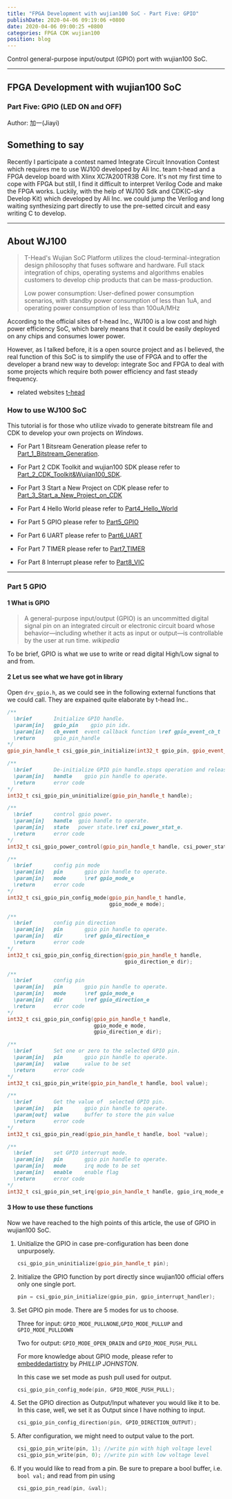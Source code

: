 ```yaml
---
title: "FPGA Development with wujian100 SoC - Part Five: GPIO"
publishDate: 2020-04-06 09:19:06 +0800
date: 2020-04-06 09:00:25 +0800
categories: FPGA CDK wujian100
position: blog
---
```


Control general-purpose input/output (GPIO) port with wujian100 SoC.

---

<div id="toc"></div>

## FPGA Development with wujian100 SoC

### Part Five: GPIO (LED ON and OFF)

Author: 加一(Jiayi)

## Something to say

Recently I participate a contest named Integrate Circuit Innovation Contest which requires me to use WJ100 developed by Ali Inc. team t-head and a FPGA develop board with Xlinx XC7A200TR3B Core. It's not my first time to cope with FPGA but still, I find it difficult to interpret Verilog Code and make the FPGA works. Luckily, with the help of WJ100 Sdk and CDK(C-sky Develop Kit) which developed by Ali Inc. we could jump the Verilog and long waiting synthesizing part directly to use the pre-setted circuit and easy writing C to develop.

---

## About WJ100

>T-Head's Wujian SoC Platform utilizes the cloud-terminal-integration design philosophy that fuses software and hardware. Full stack integration of chips, operating systems and algorithms enables customers to develop chip products that can be mass-production.
>
>Low power consumption: User-defined power consumption scenarios, with standby power consumption of less than 1uA, and operating power consumption of less than 100uA/MHz

According to the official sites of t-head Inc., WJ100 is a low cost and high power efficiency SoC, which barely means that it could be easily deployed on any chips and consumes lower power.

However, as I talked before, it is a open source project and as I believed, the real function of this SoC is to simplify the use of FPGA and to offer the developer a brand new way to develop: integrate Soc and FPGA to deal with some projects which require both power efficiency and fast steady frequency.

* related websites
[t-head](https://www.t-head.cn/)

### How to use WJ100 SoC

This tutorial is for those who utilize vivado to generate bitstream file and CDK to develop your own projects on *Windows*.

* For Part 1 Bitsream Generation please refer to [Part_1_Bitstream_Generation](https://shieldjy.github.io/post/FPGA-Development-with-WJ100-SoC-P1.html).

* For Part 2 CDK Toolkit and wujian100 SDK please refer to [Part_2_CDK_Toolkit&Wujian100_SDK](https://shieldjy.github.io/post/FPGA-Development-with-WJ100-SoC-P2.html).

* For Part 3 Start a New Project on CDK please refer to [Part_3_Start_a_New_Project_on_CDK](https://shieldjy.github.io/post/FPGA-Development-with-WJ100-SoC-P3.html)

* For Part 4 Hello World please refer to [Part4_Hello_World](https://shieldjy.github.io/post/FPGA-Development-with-WJ100-SoC-P4.html)

* For Part 5 GPIO please refer to [Part5_GPIO](https://shieldjy.github.io/post/FPGA-Development-with-WJ100-SoC-P5.html)

* For Part 6 UART please refer to [Part6_UART](https://shieldjy.github.io/post/FPGA-Development-with-WJ100-SoC-P6.html)

* For Part 7 TIMER please refer to [Part7_TIMER](https://shieldjy.github.io/post/FPGA-Development-with-WJ100-SoC-P7.html)

* For Part 8 Interrupt please refer to [Part8_VIC](https://shieldjy.github.io/post/FPGA-Development-with-WJ100-SoC-P8.html)

---

### Part 5 GPIO

#### 1 What is GPIO

> A general-purpose input/output (GPIO) is an uncommitted digital signal pin on an integrated circuit or electronic circuit board whose behavior—including whether it acts as input or output—is controllable by the user at run time.
*wikipedia*

To be brief, GPIO is what we use to write or read digital High/Low signal to and from.

#### 2 Let us see what we have got in library

Open `drv_gpio.h`, as we could see in the following external functions that we could call. They are expained quite elaborate by t-head Inc..

```C++
/**
  \brief       Initialize GPIO handle.
  \param[in]   gpio_pin    gpio pin idx.
  \param[in]   cb_event  event callback function \ref gpio_event_cb_t
  \return      gpio_pin_handle
*/
gpio_pin_handle_t csi_gpio_pin_initialize(int32_t gpio_pin, gpio_event_cb_t cb_event);

/**
  \brief       De-initialize GPIO pin handle.stops operation and releases the software resources used by the handle.
  \param[in]   handle    gpio pin handle to operate.
  \return      error code
*/
int32_t csi_gpio_pin_uninitialize(gpio_pin_handle_t handle);

/**
  \brief       control gpio power.
  \param[in]   handle  gpio handle to operate.
  \param[in]   state   power state.\ref csi_power_stat_e.
  \return      error code
*/
int32_t csi_gpio_power_control(gpio_pin_handle_t handle, csi_power_stat_e state);

/**
  \brief       config pin mode
  \param[in]   pin       gpio pin handle to operate.
  \param[in]   mode      \ref gpio_mode_e
  \return      error code
*/
int32_t csi_gpio_pin_config_mode(gpio_pin_handle_t handle,
                                 gpio_mode_e mode);

/**
  \brief       config pin direction
  \param[in]   pin       gpio pin handle to operate.
  \param[in]   dir       \ref gpio_direction_e
  \return      error code
*/
int32_t csi_gpio_pin_config_direction(gpio_pin_handle_t handle,
                                      gpio_direction_e dir);

/**
  \brief       config pin
  \param[in]   pin       gpio pin handle to operate.
  \param[in]   mode      \ref gpio_mode_e
  \param[in]   dir       \ref gpio_direction_e
  \return      error code
*/
int32_t csi_gpio_pin_config(gpio_pin_handle_t handle,
                            gpio_mode_e mode,
                            gpio_direction_e dir);

/**
  \brief       Set one or zero to the selected GPIO pin.
  \param[in]   pin       gpio pin handle to operate.
  \param[in]   value     value to be set
  \return      error code
*/
int32_t csi_gpio_pin_write(gpio_pin_handle_t handle, bool value);

/**
  \brief       Get the value of  selected GPIO pin.
  \param[in]   pin       gpio pin handle to operate.
  \param[out]  value     buffer to store the pin value
  \return      error code
*/
int32_t csi_gpio_pin_read(gpio_pin_handle_t handle, bool *value);

/**
  \brief       set GPIO interrupt mode.
  \param[in]   pin       gpio pin handle to operate.
  \param[in]   mode      irq mode to be set
  \param[in]   enable    enable flag
  \return      error code
*/
int32_t csi_gpio_pin_set_irq(gpio_pin_handle_t handle, gpio_irq_mode_e mode, bool enable);
```

#### 3 How to use these functions

Now we have reached to the high points of this article, the use of GPIO in wujian100 SoC.

1. Unitialize the GPIO in case pre-configuration has been done unpurposely.

    ```C++
    csi_gpio_pin_uninitialize(gpio_pin_handle_t pin);
    ```

2. Initialize the GPIO function by port directly since wujian100 official offers only one single port.

    ```C++
    pin = csi_gpio_pin_initialize(gpio_pin, gpio_interrupt_handler);
    ```

3. Set GPIO pin mode. There are 5 modes for us to choose.

    Three for input: `GPIO_MODE_PULLNONE`,`GPIO_MODE_PULLUP` and `GPIO_MODE_PULLDOWN`

    Two for output: `GPIO_MODE_OPEN_DRAIN` and `GPIO_MODE_PUSH_PULL`

    For more knowledge about GPIO mode, please refer to [embeddedartistry](https://embeddedartistry.com/blog/2018/06/04/demystifying-microcontroller-gpio-settings/) by *PHILLIP JOHNSTON*.

    In this case we set mode as push pull used for output.

    ```C++
    csi_gpio_pin_config_mode(pin, GPIO_MODE_PUSH_PULL);
    ```

4. Set the GPIO direction as Output/Input whatever you would like it to be. In this case, well, we set it as Output since I have nothing to input.

    ```C++
    csi_gpio_pin_config_direction(pin, GPIO_DIRECTION_OUTPUT);
    ```

5. After configuration, we might need to output value to the port.

    ```C++
    csi_gpio_pin_write(pin, 1); //write pin with high voltage level
    csi_gpio_pin_write(pin, 0); //write pin with low voltage level
    ```

6. If you would like to read from a pin. Be sure to prepare a bool buffer, i.e. `bool val;` and read from pin using

    ```C++
    csi_gpio_pin_read(pin, &val);
    ```
